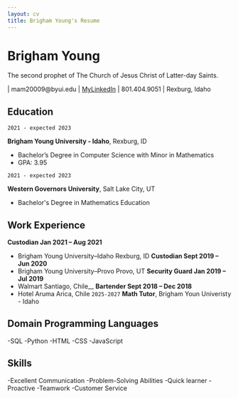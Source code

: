 ```yaml
---
layout: cv
title: Brigham Young's Resume
---
```

# Brigham Young
The second prophet of The Church of Jesus Christ of Latter-day Saints.

<div id="webaddress">
| mam20009@byui.edu
| <a href="https://www.linkedin.com/in/eric-mamani-ramirez-4aa454201/">MyLinkedIn</a>
| 801.404.9051
| Rexburg, Idaho
</div>

<!-- https://www.monique.tech/the-art-of-markdown -->

## Education

`2021 - expected 2023`

__Brigham Young University - Idaho__, Rexburg, ID

- Bachelor’s Degree in Computer Science with Minor in Mathematics
- GPA: 3.95

`2021 - expected 2023`

__Western Governors University__, Salt Lake City, UT
- Bachelor's Degree in Mathematics Education


## Work Experience

__Custodian	                                          Jan 2021 – Aug 2021__
- Brigham Young University–Idaho 	                      Rexburg, ID
__Custodian							         	                    Sept 2019 – Jun 2020__
- Brigham Young University–Provo								       Provo, UT
__Security Guard									                   Jan 2019 – Jul 2019__
- Walmart									                              Santiago, Chile__
__Bartender									                          Sept 2018 – Dec 2018__
- Hotel Aruma		Arica, Chile
`2025-2027`
__Math Tutor__, Brigham Youn Univeristy - Idaho

## Domain Programming Languages
-SQL
-Python
-HTML
-CSS
-JavaScript

## Skills
-Excellent Communication 
-Problem-Solving Abilities 
-Quick learner
-Proactive 
-Teamwork 
-Customer Service 







<!-- ### Footer

Last updated: May 2013 -->


